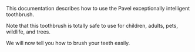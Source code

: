 This documentation describes how to use the Pavel exceptionally intelligent toothbrush.

Note that this toothbrush is totally safe to use for children, adults, pets, wildlife, and trees.

We will now tell you how to brush your teeth easily.

